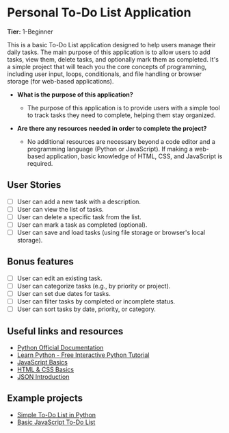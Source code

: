 # Personal To-Do List Application

**Tier:** 1-Beginner

This is a basic To-Do List application designed to help users manage their daily tasks. The main purpose of this application is to allow users to add tasks, view them, delete tasks, and optionally mark them as completed. It's a simple project that will teach you the core concepts of programming, including user input, loops, conditionals, and file handling or browser storage (for web-based applications).

- **What is the purpose of this application?**
  - The purpose of this application is to provide users with a simple tool to track tasks they need to complete, helping them stay organized.
  
- **Are there any resources needed in order to complete the project?**
  - No additional resources are necessary beyond a code editor and a programming language (Python or JavaScript). If making a web-based application, basic knowledge of HTML, CSS, and JavaScript is required.

## User Stories

- [ ] User can add a new task with a description.
- [ ] User can view the list of tasks.
- [ ] User can delete a specific task from the list.
- [ ] User can mark a task as completed (optional).
- [ ] User can save and load tasks (using file storage or browser's local storage).

## Bonus features

- [ ] User can edit an existing task.
- [ ] User can categorize tasks (e.g., by priority or project).
- [ ] User can set due dates for tasks.
- [ ] User can filter tasks by completed or incomplete status.
- [ ] User can sort tasks by date, priority, or category.

## Useful links and resources

- [Python Official Documentation](https://docs.python.org/3/)
- [Learn Python - Free Interactive Python Tutorial](https://www.learnpython.org/)
- [JavaScript Basics](https://developer.mozilla.org/en-US/docs/Learn/Getting_started_with_the_web/JavaScript_basics)
- [HTML & CSS Basics](https://developer.mozilla.org/en-US/docs/Learn/Getting_started_with_the_web/HTML_basics)
- [JSON Introduction](https://www.json.org/json-en.html)

## Example projects

- [Simple To-Do List in Python](https://realpython.com/python-gui-tkinter/)
- [Basic JavaScript To-Do List](https://www.w3schools.com/howto/howto_js_todolist.asp)
